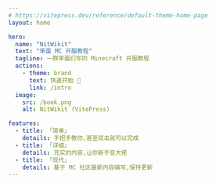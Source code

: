 ```yaml
---
# https://vitepress.dev/reference/default-theme-home-page
layout: home

hero:
  name: "NitWikit"
  text: "笨蛋 MC 开服教程"
  tagline: 一群笨蛋们写的 Minecraft 开服教程
  actions:
    - theme: brand
      text: 快速开始 🥵
      link: /intro
  image:
    src: /book.png
    alt: NitWikit (VitePress)

features:
  - title: 「简单」
    details: 手把手教你,甚至双击就可以完成
  - title: 「详细」
    details: 充实的内容,让你新手变大佬
  - title: 「现代」
    details: 基于 MC 社区最新内容编写,保持更新
---
```


<script lang="ts" setup>
import { onMounted } from 'vue'

onMounted(() => {
  document.querySelector(".VPHero").addEventListener("mousemove", (event) => {
  })
})
</script>

<style lang="scss">
.container {
  --vp-home-hero-name-color: transparent;
  --vp-home-hero-name-background: linear-gradient(0deg,rgba(183, 183, 183, 0.6) 30%, rgba(255, 255, 245, 0.86));
  --vp-home-hero-image-background-image: linear-gradient(-45deg, #b7b7b7 50%, #b7b7b7 50%);

  --vp-button-brand-bg: rgba(255, 255, 245, 0.86);
  --vp-button-brand-text: #312104;
  --vp-button-brand-hover-bg: rgba(255, 255, 245, 0.75);
  --vp-button-brand-hover-text: #312104;
  --vp-button-brand-active-bg: rgba(255, 255, 245, 0.65);
  --vp-button-brand-active-text: #312104;

  --vp-home-hero-image-filter: blur(44px);
}

.VPHome {
  position: relative;
  z-index: 1;

  &:before {
    content: "";
    width: 100%;
    height: 400px;
    position: fixed;
    top: var(--vp-nav-height);
    left: 0;
    z-index: -1;
    background: url(/bg.jpeg);
    background-repeat: no-repeat;
    background-size: 100%;
    background-position: center 30%;
    transition: opacity 0.3s;
    opacity: 0;
  }

  &:after {
    content: "";
    width: 100%;
    height: 400px;
    position: fixed;
    top: var(--vp-nav-height);
    left: 0;
    z-index: -1;
    background: rgba(255, 255, 255, 0.15);
    backdrop-filter: blur(6px);
    transition: opacity 0.3s;
    opacity: 0;
  }
}

.image-container .VPImage {
  width: 300px;
  height: 300px;
}

.VPHero {
  margin-bottom: 40px;
}
@media (min-width: 640px) {
  :root {
    --vp-home-hero-image-filter: blur(56px);
  }
  .VPHome::before,
  .VPHome::after {
    opacity: 0;
  }
  .VPHero {
    color: #515c67;
    .tagline {
      color: #414853 !important;
    }
  }
  html.dark {
    .VPHero {
      color: rgba(255, 255, 245, 0.86);
      .tagline {
        color: rgba(235, 235, 245, 0.6) !important;
      }
    }
  }
}

@media (min-width: 960px) {
  :root {
    --vp-home-hero-image-filter: blur(68px);
  }
  .image-container{
    transform: translate(-32px, -10px) !important;
  }
  .VPHome::before,
  .VPHome::after {
    opacity: 1 !important;
  }
  .VPHero {
    color: rgba(255, 255, 245, 0.86);
    .tagline {
      color: rgba(235, 235, 245, 0.6) !important;
    }
  }
}

</style>
